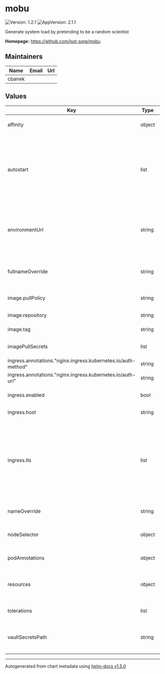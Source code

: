 # mobu

![Version: 1.2.1](https://img.shields.io/badge/Version-1.2.1-informational?style=flat-square) ![AppVersion: 2.1.1](https://img.shields.io/badge/AppVersion-2.1.1-informational?style=flat-square)

Generate system load by pretending to be a random scientist

**Homepage:** <https://github.com/lsst-sqre/mobu>

## Maintainers

| Name | Email | Url |
| ---- | ------ | --- |
| cbanek |  |  |

## Values

| Key | Type | Default | Description |
|-----|------|---------|-------------|
| affinity | object | `{}` | Affinity rules for the mobu frontend pod |
| autostart | list | `[]` | Autostart specification. Must be a list of mobu flock specifications. Each flock listed will be automatically started when mobu is started. |
| environmentUrl | string | None, must be set | Base URL used to find other services in the environment such as Nublado and TAP |
| fullnameOverride | string | `""` | Override the full name for resources (includes the release name) |
| image.pullPolicy | string | `"IfNotPresent"` | Pull policy for the mobu image |
| image.repository | string | `"lsstsqre/mobu"` | mobu image to use |
| image.tag | string | The appVersion of the chart | Tag of mobu image to use |
| imagePullSecrets | list | `[]` | Secret names to use for all Docker pulls |
| ingress.annotations."nginx.ingress.kubernetes.io/auth-method" | string | `"GET"` |  |
| ingress.annotations."nginx.ingress.kubernetes.io/auth-url" | string | `"http://gafaelfawr.gafaelfawr.svc.cluster.local:8080/auth?scope=exec:admin&auth_type=basic"` |  |
| ingress.enabled | bool | `true` | Whether to create an ingress |
| ingress.host | string | None, must be set if the ingress is enabled | Hostname for the ingress |
| ingress.tls | list | `[]` | Configures TLS for the ingress if needed. If multiple ingresses share the same hostname, only one of them needs a TLS configuration. |
| nameOverride | string | `""` | Override the base name for resources |
| nodeSelector | object | `{}` | Node selector rules for the mobu frontend pod |
| podAnnotations | object | `{}` | Annotations for the mobu frontend pod |
| resources | object | `{}` | Resource limits and requests for the mobu frontend pod |
| tolerations | list | `[]` | Tolerations for the mobu frontend pod |
| vaultSecretsPath | string | None, must be set | Path to the Vault secret containing the Slack alert hook |

----------------------------------------------
Autogenerated from chart metadata using [helm-docs v1.5.0](https://github.com/norwoodj/helm-docs/releases/v1.5.0)
